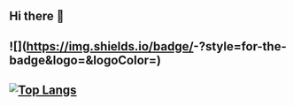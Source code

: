 ## Hi there 👋
## ![<Badge Name>](https://img.shields.io/badge/<Badge Text>-<Background Color>?style=for-the-badge&logo=<Icon Name>&logoColor=<Logo Color>)
## [![Top Langs](https://github-readme-stats.vercel.app/api/top-langs/?username=IakovlevKirill&layout=donut)](https://github.com/anuraghazra/github-readme-stats)
<!--
**IakovlevKirill/IakovlevKirill** is a ✨ _special_ ✨ repository because its `README.md` (this file) appears on your GitHub profile.

Here are some ideas to get you started:

- 🔭 I’m currently working on ...
- 🌱 I’m currently learning ...
- 👯 I’m looking to collaborate on ...
- 🤔 I’m looking for help with ...
- 💬 Ask me about ...
- 📫 How to reach me: ...
- 😄 Pronouns: ...
- ⚡ Fun fact: ...
-->
